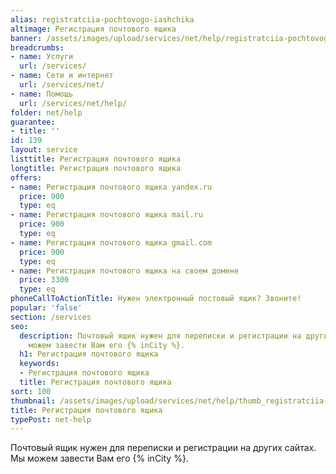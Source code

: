 ```yaml
---
alias: registratciia-pochtovogo-iashchika
altimage: Регистрация почтового ящика
banner: /assets/images/upload/services/net/help/registratciia-pochtovogo-iashchika.jpg
breadcrumbs:
- name: Услуги
  url: /services/
- name: Сети и интернет
  url: /services/net/
- name: Помощь
  url: /services/net/help/
folder: net/help
guarantee:
- title: ''
id: 139
layout: service
listtitle: Регистрация почтового ящика
longtitle: Регистрация почтового ящика
offers:
- name: Регистрация почтового ящика yandex.ru
  price: 900
  type: eq
- name: Регистрация почтового ящика mail.ru
  price: 900
  type: eq
- name: Регистрация почтового ящика gmail.com
  price: 900
  type: eq
- name: Регистрация почтового ящика на своем домене
  price: 3300
  type: eq
phoneCallToActionTitle: Нужен электронный постовый ящик? Звоните!
popular: 'false'
section: /services
seo:
  description: Почтовый ящик нужен для переписки и регистрации на других сайтах. Мы
    можем завести Вам его {% inCity %}.
  h1: Регистрация почтового ящика
  keywords:
  - Регистрация почтового ящика
  title: Регистрация почтового ящика
sort: 100
thumbnail: /assets/images/upload/services/net/help/thumb_registratciia-pochtovogo-iashchika.jpg
title: Регистрация почтового ящика
typePost: net-help
---
```

Почтовый ящик нужен для переписки и регистрации на других сайтах. Мы можем завести Вам его {% inCity %}.